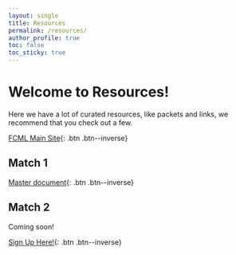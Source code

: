 ```yaml
---
layout: single
title: Resources
permalink: /resources/
author_profile: true
toc: false
toc_sticky: true
---
```

# Welcome to Resources!
Here we have a lot of curated resources, like packets and links, we recommend that you check out a few.

[FCML Main Site](https://fcmath.org){: .btn .btn--inverse}
## Match 1
[Master document](https://google.com){: .btn .btn--inverse}
## Match 2
Coming soon!

[Sign Up Here!](https://forms.gle/vz2eMdKoADLYfD3q6){: .btn .btn--inverse}